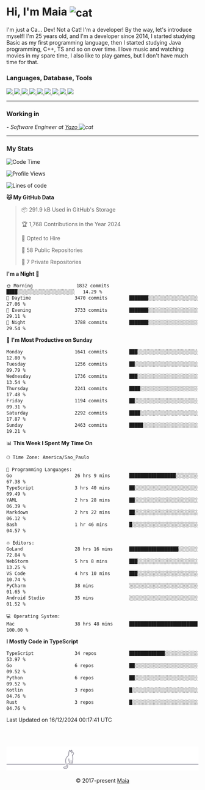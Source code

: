 <h1 align="left">Hi, I'm Maia 
<img src="https://emojis.slackmojis.com/emojis/images/1643509834/36299/black-cat.gif?1643509834" width="50" height="60" align="center"  alt="cat"/>
</h1>

I'm just a Ca... Dev! Not a Cat! I'm a developer! By the way, let's introduce myself!
I'm 25 years old, and I'm a developer since 2014, I started studying Basic as my first programming
language, then I started studying Java programming, C++, TS and so on over time.
I love music and watching movies in my spare time, I also like to play games, but I don't have much time for that.

<h3 align="left">Languages, Database, Tools</h3>
<p>
  <a href="https://www.typescriptlang.org">
    <img src="https://skillicons.dev/icons?i=ts" />
  </a>
  <a href="https://go.dev">
    <img src="https://skillicons.dev/icons?i=go" />
  </a>
  <a href="https://www.python.org">
    <img src="https://skillicons.dev/icons?i=python" />
  </a>
  <a href="https://gradle.org">
    <img src="https://skillicons.dev/icons?i=gradle" />
  </a>
  <a href="https://redis.io">
    <img src="https://skillicons.dev/icons?i=redis" />
  </a>
  <a href="https://www.mongodb.com">
    <img src="https://skillicons.dev/icons?i=mongodb" />
  </a>
  <a href="https://nodejs.org">
    <img src="https://skillicons.dev/icons?i=nodejs" />
  </a>
  <a href="https://www.javascript.com">
    <img src="https://skillicons.dev/icons?i=js" />
  </a>
  <a href="https://www.docker.com">
    <img src="https://skillicons.dev/icons?i=docker" />
  </a>
</p>

<hr/>

<h3>Working in</h3>

<p><em> - Software Engineer at <a href="[https://pdasolucoes.com.br](https://yazo.com.br/)">Yazo
</a><img src="https://media.giphy.com/media/WUlplcMpOCEmTGBtBW/giphy.gif" width="30" alt="cat"> 
</em></p>

<hr/>

### My Stats

<!--START_SECTION:waka-->
![Code Time](http://img.shields.io/badge/Code%20Time-4%2C977%20hrs%209%20mins-blue)

![Profile Views](http://img.shields.io/badge/Profile%20Views-9-blue)

![Lines of code](https://img.shields.io/badge/From%20Hello%20World%20I%27ve%20Written-4.2%20million%20lines%20of%20code-blue)

**🐱 My GitHub Data** 

> 📦 291.9 kB Used in GitHub's Storage 
 > 
> 🏆 1,768 Contributions in the Year 2024
 > 
> 💼 Opted to Hire
 > 
> 📜 58 Public Repositories 
 > 
> 🔑 7 Private Repositories 
 > 
**I'm a Night 🦉** 

```text
🌞 Morning                1832 commits        ████░░░░░░░░░░░░░░░░░░░░░   14.29 % 
🌆 Daytime                3470 commits        ███████░░░░░░░░░░░░░░░░░░   27.06 % 
🌃 Evening                3733 commits        ███████░░░░░░░░░░░░░░░░░░   29.11 % 
🌙 Night                  3788 commits        ███████░░░░░░░░░░░░░░░░░░   29.54 % 
```
📅 **I'm Most Productive on Sunday** 

```text
Monday                   1641 commits        ███░░░░░░░░░░░░░░░░░░░░░░   12.80 % 
Tuesday                  1256 commits        ██░░░░░░░░░░░░░░░░░░░░░░░   09.79 % 
Wednesday                1736 commits        ███░░░░░░░░░░░░░░░░░░░░░░   13.54 % 
Thursday                 2241 commits        ████░░░░░░░░░░░░░░░░░░░░░   17.48 % 
Friday                   1194 commits        ██░░░░░░░░░░░░░░░░░░░░░░░   09.31 % 
Saturday                 2292 commits        ████░░░░░░░░░░░░░░░░░░░░░   17.87 % 
Sunday                   2463 commits        █████░░░░░░░░░░░░░░░░░░░░   19.21 % 
```


📊 **This Week I Spent My Time On** 

```text
🕑︎ Time Zone: America/Sao_Paulo

💬 Programming Languages: 
Go                       26 hrs 9 mins       █████████████████░░░░░░░░   67.38 % 
TypeScript               3 hrs 40 mins       ██░░░░░░░░░░░░░░░░░░░░░░░   09.49 % 
YAML                     2 hrs 28 mins       ██░░░░░░░░░░░░░░░░░░░░░░░   06.39 % 
Markdown                 2 hrs 22 mins       ██░░░░░░░░░░░░░░░░░░░░░░░   06.12 % 
Bash                     1 hr 46 mins        █░░░░░░░░░░░░░░░░░░░░░░░░   04.57 % 

🔥 Editors: 
GoLand                   28 hrs 16 mins      ██████████████████░░░░░░░   72.84 % 
WebStorm                 5 hrs 8 mins        ███░░░░░░░░░░░░░░░░░░░░░░   13.25 % 
VS Code                  4 hrs 10 mins       ███░░░░░░░░░░░░░░░░░░░░░░   10.74 % 
PyCharm                  38 mins             ░░░░░░░░░░░░░░░░░░░░░░░░░   01.65 % 
Android Studio           35 mins             ░░░░░░░░░░░░░░░░░░░░░░░░░   01.52 % 

💻 Operating System: 
Mac                      38 hrs 48 mins      █████████████████████████   100.00 % 
```

**I Mostly Code in TypeScript** 

```text
TypeScript               34 repos            █████████████░░░░░░░░░░░░   53.97 % 
Go                       6 repos             ██░░░░░░░░░░░░░░░░░░░░░░░   09.52 % 
Python                   6 repos             ██░░░░░░░░░░░░░░░░░░░░░░░   09.52 % 
Kotlin                   3 repos             █░░░░░░░░░░░░░░░░░░░░░░░░   04.76 % 
Rust                     3 repos             █░░░░░░░░░░░░░░░░░░░░░░░░   04.76 % 
```




 Last Updated on 16/12/2024 00:17:41 UTC
<!--END_SECTION:waka-->


<br/>
<br/>

<p align="center"><img src="https://raw.githubusercontent.com/gabrielmaialva33/gabrielmaialva33/master/assets/gray0_ctp_on_line.svg?sanitize=true" /></p>
<p align="center">&copy; 2017-present <a href="https://github.com/gabrielmaialva33/" target="_blank">Maia</a>

